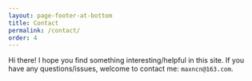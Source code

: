 ```yaml
---
layout: page-footer-at-bottom
title: Contact
permalink: /contact/
order: 4
---
```


Hi there! I hope you find something interesting/helpful in this site. If you have any questions/issues, welcome to contact me: `maxncn@163.com`.
